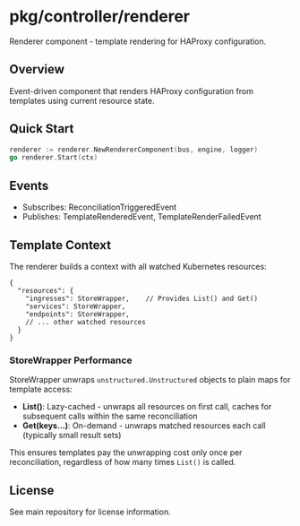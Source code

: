 # pkg/controller/renderer

Renderer component - template rendering for HAProxy configuration.

## Overview

Event-driven component that renders HAProxy configuration from templates using current resource state.

## Quick Start

```go
renderer := renderer.NewRendererComponent(bus, engine, logger)
go renderer.Start(ctx)
```

## Events

- Subscribes: ReconciliationTriggeredEvent
- Publishes: TemplateRenderedEvent, TemplateRenderFailedEvent

## Template Context

The renderer builds a context with all watched Kubernetes resources:

```
{
  "resources": {
    "ingresses": StoreWrapper,    // Provides List() and Get()
    "services": StoreWrapper,
    "endpoints": StoreWrapper,
    // ... other watched resources
  }
}
```

### StoreWrapper Performance

StoreWrapper unwraps `unstructured.Unstructured` objects to plain maps for template access:

- **List()**: Lazy-cached - unwraps all resources on first call, caches for subsequent calls within the same reconciliation
- **Get(keys...)**: On-demand - unwraps matched resources each call (typically small result sets)

This ensures templates pay the unwrapping cost only once per reconciliation, regardless of how many times `List()` is called.

## License

See main repository for license information.
